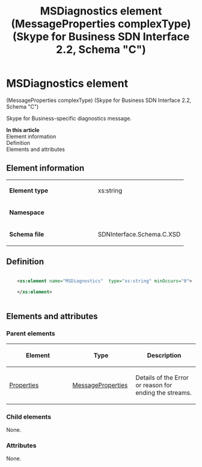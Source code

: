 ﻿---
title: MSDiagnostics element (MessageProperties complexType) (Skype for Business SDN Interface 2.2, Schema "C")
TOCTitle: MSDiagnostics element (MessageProperties complexType)
ms:assetid: ed100150-2606-80a8-7b72-3b7b9690ceb9
ms:mtpsurl: https://msdn.microsoft.com/en-us/library/Mt404796(v=office.16)
ms:contentKeyID: 68250706
ms.date: 08/24/2015
mtps_version: v=office.16
dev_langs:
- xml
---

# MSDiagnostics element 

(MessageProperties complexType) (Skype for Business SDN Interface 2.2, Schema \"C\")

Skype for Business-specific diagnostics message.

**In this article**  
Element information  
Definition  
Elements and attributes  

## Element information

<table>
<colgroup>
<col style="width: 50%" />
<col style="width: 50%" />
</colgroup>
<tbody>
<tr class="odd">
<td><p><strong>Element type</strong></p></td>
<td><p>xs:string</p></td>
</tr>
<tr class="even">
<td><p><strong>Namespace</strong></p></td>
<td><p></p></td>
</tr>
<tr class="odd">
<td><p><strong>Schema file</strong></p></td>
<td><p>SDNInterface.Schema.C.XSD</p></td>
</tr>
</tbody>
</table>


## Definition

``` xml

    <xs:element name="MSDiagnostics"  type="xs:string" minOccurs="0">
    
    </xs:element>
  
```

## Elements and attributes

### Parent elements

<table>
<colgroup>
<col style="width: 33%" />
<col style="width: 33%" />
<col style="width: 33%" />
</colgroup>
<thead>
<tr class="header">
<th><p>Element</p></th>
<th><p>Type</p></th>
<th><p>Description</p></th>
</tr>
</thead>
<tbody>
<tr class="odd">
<td><p><a href="properties-element-messagetype-complextype-skype-for-business-sdn-interface-2-2-schema-c.md">Properties</a></p></td>
<td><p><a href="messageproperties-complextype-skype-for-business-sdn-interface-2-2-schema-c.md">MessageProperties</a></p></td>
<td><p>Details of the Error or reason for ending the streams.</p></td>
</tr>
</tbody>
</table>


### Child elements

None.

### Attributes

None.

